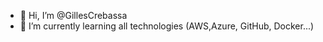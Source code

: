 - 👋 Hi, I’m @GillesCrebassa
- 🌱 I’m currently learning all technologies (AWS,Azure, GitHub, Docker...)

<!---
GillesCrebassa/GillesCrebassa is a ✨ special ✨ repository because its `README.md` (this file) appears on your GitHub profile.
You can click the Preview link to take a look at your changes.
--->
